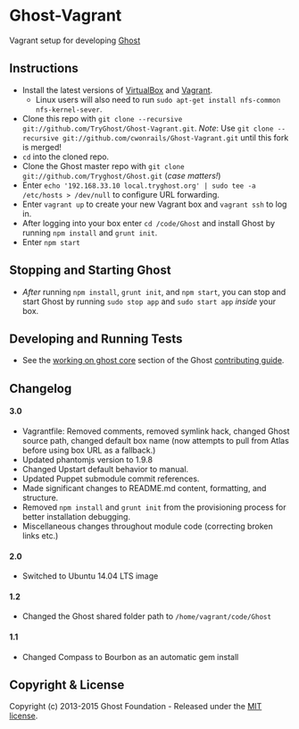# Ghost-Vagrant

Vagrant setup for developing [Ghost](https://ghost.org)

## Instructions

- Install the latest versions of [VirtualBox](https://www.virtualbox.org/wiki/Downloads) and [Vagrant](http://www.vagrantup.com/downloads.html).
	- Linux users will also need to run `sudo apt-get install nfs-common nfs-kernel-sever`.
- Clone this repo with `git clone --recursive git://github.com/TryGhost/Ghost-Vagrant.git`. *Note*: Use `git clone --recursive git://github.com/cwonrails/Ghost-Vagrant.git` until this fork is merged!
- `cd` into the cloned repo.
- Clone the Ghost master repo with `git clone git://github.com/Tryghost/Ghost.git` (_case matters!_)
- Enter `echo '192.168.33.10 local.tryghost.org' | sudo tee -a /etc/hosts > /dev/null` to configure URL forwarding.
- Enter `vagrant up` to create your new Vagrant box and `vagrant ssh` to log in.
- After logging into your box enter `cd /code/Ghost` and install Ghost by running `npm install` and `grunt init`.
- Enter `npm start`

## Stopping and Starting Ghost

- _After_ running `npm install`, `grunt init`, and `npm start`, you can stop and start Ghost by running `sudo stop app` and `sudo start app` _inside_ your box.

## Developing and Running Tests

- See the [working on ghost core](https://github.com/TryGhost/Ghost/blob/master/CONTRIBUTING.md#core) section of the Ghost [contributing guide](https://github.com/TryGhost/Ghost/blob/master/CONTRIBUTING.md).

## Changelog

#### 3.0
- Vagrantfile: Removed comments, removed symlink hack, changed Ghost source path, changed default box name (now attempts to pull from Atlas before using box URL as a fallback.)
- Updated phantomjs version to 1.9.8
- Changed Upstart default behavior to manual.
- Updated Puppet submodule commit references.
- Made significant changes to README.md content, formatting, and structure.
- Removed `npm install` and `grunt init` from the provisioning process for better installation debugging.
- Miscellaneous changes throughout module code (correcting broken links etc.)

#### 2.0

- Switched to Ubuntu 14.04 LTS image

#### 1.2

- Changed the Ghost shared folder path to `/home/vagrant/code/Ghost`

#### 1.1

- Changed Compass to Bourbon as an automatic gem install

## Copyright & License

Copyright (c) 2013-2015 Ghost Foundation - Released under the [MIT license](LICENSE).
